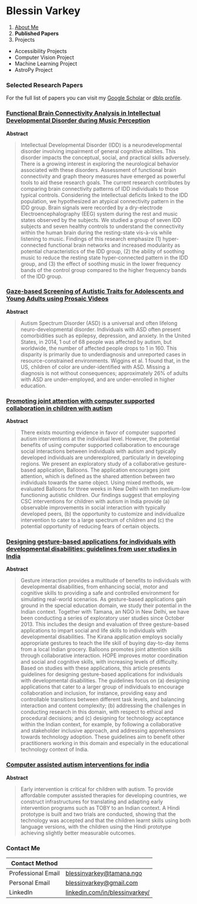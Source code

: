 # Blessin Varkey

1. [About Me](https://blessinvarkey.github.io/)
2. **Published Papers**
3. Projects
  - Accessibility Projects
  - Computer Vision Project 
  - Machine Learning Project
  - AstroPy Project

### Selected Research Papers
For the full list of papers you can visit my [Google Scholar](https://scholar.google.co.in/citations?user=LyH1LVAAAAAJ&hl=en) or [dblp profile](https://dblp.org/pid/176/4218.html). 

### [Functional Brain Connectivity Analysis in Intellectual Developmental Disorder during Music Perception](https://ieeexplore.ieee.org/abstract/document/9201163/)

**Abstract**

> Intellectual Developmental Disorder (IDD) is a neurodevelopmental disorder involving impairment of general cognitive abilities. This disorder impacts the conceptual, social, and practical skills adversely. There is a growing interest in exploring the neurological behavior associated with these disorders. Assessment of functional brain connectivity and graph theory measures have emerged as powerful tools to aid these research goals. The current research contributes by comparing brain connectivity patterns of IDD individuals to those typical controls. Considering the intellectual deficits linked to the IDD population, we hypothesized an atypical connectivity pattern in the IDD group. Brain signals were recorded by a dry-electrode Electroencephalography (EEG) system during the rest and music states observed by the subjects. We studied a group of seven IDD subjects and seven healthy controls to understand the connectivity within the human brain during the resting-state vis-à-vis while listening to music. Findings of this research emphasize (1) hyper-connected functional brain networks and increased modularity as potential characteristics of the IDD group, (2) the ability of soothing music to reduce the resting state hyper-connected pattern in the IDD group, and (3) the effect of soothing music in the lower frequency bands of the control group compared to the higher frequency bands of the IDD group. 

### [Gaze-based Screening of Autistic Traits for Adolescents and Young Adults using Prosaic Videos](https://dl.acm.org/doi/abs/10.1145/3378393.3402242)

**Abstract**

> Autism Spectrum Disorder (ASD) is a universal and often lifelong neuro-developmental disorder. Individuals with ASD often present comorbidities such as epilepsy, depression, and anxiety. In the United States, in 2014, 1 out of 68 people was affected by autism, but worldwide, the number of affected people drops to 1 in 160. This disparity is primarily due to underdiagnosis and unreported cases in resource-constrained environments. Wiggins et al. 1 found that, in the US, children of color are under-identified with ASD. Missing a diagnosis is not without consequences; approximately 26% of adults with ASD are under-employed, and are under-enrolled in higher education.

### [Promoting joint attention with computer supported collaboration in children with autism](https://dl.acm.org/doi/abs/10.1145/2982142.2982166)

**Abstract**

> There exists mounting evidence in favor of computer supported autism interventions at the individual level. However, the potential benefits of using computer supported collaboration to encourage social interactions between individuals with autism and typically developed individuals are underexplored, particularly in developing regions. We present an exploratory study of a collaborative gesture-based application, Balloons. The application encourages joint attention, which is defined as the shared attention between two individuals towards the same object. Using mixed methods, we evaluated Balloons for three weeks in New Delhi with ten medium-low functioning autistic children. Our findings suggest that employing CSC interventions for children with autism in India provide (a) observable improvements in social interaction with typically developed peers, (b) the opportunity to customize and individualize intervention to cater to a large spectrum of children and (c) the potential opportunity of reducing fears of certain objects.

### [Designing gesture-based applications for individuals with developmental disabilities: guidelines from user studies in India](https://dl.acm.org/doi/abs/10.1145/3161710)

**Abstract**

> Gesture interaction provides a multitude of benefits to individuals with developmental disabilities, from enhancing social, motor and cognitive skills to providing a safe and controlled environment for simulating real-world scenarios. As gesture-based applications gain ground in the special education domain, we study their potential in the Indian context. Together with Tamana, an NGO in New Delhi, we have been conducting a series of exploratory user studies since October 2013. This includes the design and evaluation of three gesture-based applications to impart social and life skills to individuals with developmental disabilities. The Kirana application employs socially appropriate gestures to teach the life skill of buying day-to-day items from a local Indian grocery. Balloons promotes joint attention skills through collaborative interaction. HOPE improves motor coordination and social and cognitive skills, with increasing levels of difficulty. Based on studies with these applications, this article presents guidelines for designing gesture-based applications for individuals with developmental disabilities. The guidelines focus on (a) designing applications that cater to a larger group of individuals to encourage collaboration and inclusion, for instance, providing easy and controllable transitions between different task levels, and balancing interaction and content complexity; (b) addressing the challenges in conducting research in this domain, with respect to ethical and procedural decisions; and (c) designing for technology acceptance within the Indian context, for example, by following a collaborative and stakeholder inclusive approach, and addressing apprehensions towards technology adoption. These guidelines aim to benefit other practitioners working in this domain and especially in the educational technology context of India.


### [Computer assisted autism interventions for india](https://dl.acm.org/doi/abs/10.1145/3010915.3011007)

**Abstract**

> Early intervention is critical for children with autism. To provide affordable computer assisted therapies for developing countries, we construct infrastructures for translating and adapting early intervention programs such as TOBY to an Indian context. A Hindi prototype is built and two trials are conducted, showing that the technology was accepted and that the children learnt skills using both language versions, with the children using the Hindi prototype achieving slightly better measurable outcomes.


### Contact Me

| Contact Method |  |
| --- | --- |
| Professional Email | blessinvarkey@tamana.ngo |
| Personal Email | blessinvarkey@gmail.com |
| LinkedIn | [linkedin.com/in/blessinvarkey/](https://www.linkedin.com/in/blessinvarkey/) |
